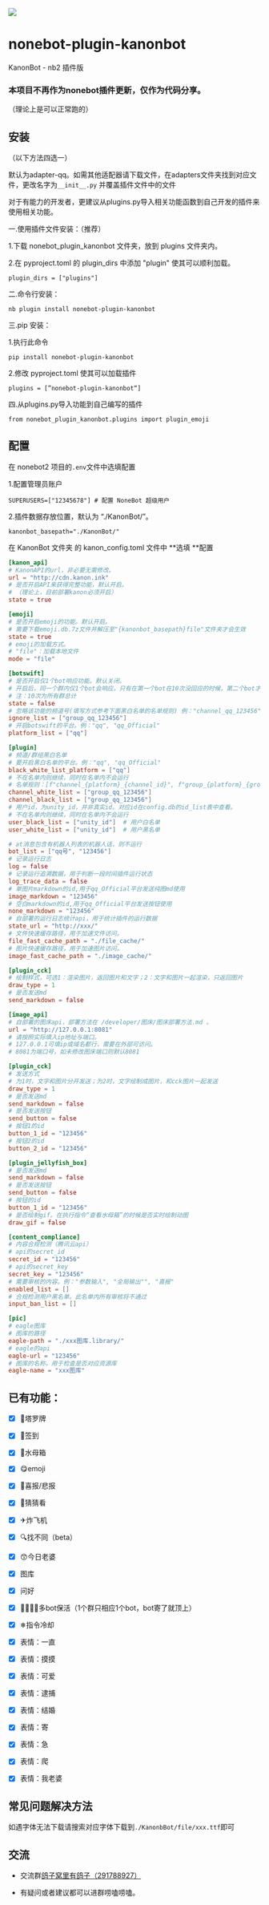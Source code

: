 ![](README_md_files/3ed35ba0-07c7-11ef-8937-af21a3434079.jpeg?v=1\&type=image)

# nonebot-plugin-kanonbot

KanonBot - nb2 插件版

### 本项目不再作为nonebot插件更新，仅作为代码分享。

（理论上是可以正常跑的）

## 安装

（以下方法四选一）

默认为adapter-qq。如需其他适配器请下载文件，在adapters文件夹找到对应文件，更改名字为`__init__.py` 并覆盖插件文件中的文件

对于有能力的开发者，更建议从plugins.py导入相关功能函数到自己开发的插件来使用相关功能。

一.使用插件文件安装：（推荐）

1.下载 nonebot\_plugin\_kanonbot 文件夹，放到 plugins 文件夹内。

2.在 pyproject.toml 的 plugin\_dirs 中添加 "plugin" 使其可以顺利加载。

    plugin_dirs = ["plugins"]

二.命令行安装：

    nb plugin install nonebot-plugin-kanonbot

三.pip 安装：

1.执行此命令

    pip install nonebot-plugin-kanonbot

2.修改 pyproject.toml 使其可以加载插件

    plugins = [”nonebot-plugin-kanonbot“]

四.从plugins.py导入功能到自己编写的插件

    from nonebot_plugin_kanonbot.plugins import plugin_emoji

## 配置

在 nonebot2 项目的`.env`文件中选填配置

1.配置管理员账户

    SUPERUSERS=["12345678"] # 配置 NoneBot 超级用户

2.插件数据存放位置，默认为 “./KanonBot/”。

    kanonbot_basepath="./KanonBot/"

在 KanonBot 文件夹 的 kanon\_config.toml 文件中 \*\*选填 \*\*配置

```TOML
[kanon_api]
# KanonAPI的url，非必要无需修改。
url = "http://cdn.kanon.ink"
# 是否开启API来获得完整功能，默认开启。
# （理论上，目前部署kanon必须开启）
state = true

[emoji]
# 是否开启emoji的功能。默认开启。
# 需要下载emoji.db.7z文件并解压至"{kanonbot_basepath}file"文件夹才会生效
state = true
# emoji的加载方式。
# "file"：加载本地文件
mode = "file"

[botswift]
# 是否开启仅1个bot响应功能。默认关闭。
# 开启后，同一个群内仅1个bot会响应。只有在第一个bot在10次没回应的时候，第二个bot才会开始响应。
# 注：10次为所有群总计
state = false
# 忽略该功能的频道号(填写方式参考下面黑白名单的名单规则) 例："channel_qq_123456"
ignore_list = ["group_qq_123456"]
# 开启botswift的平台。例："qq", "qq_Official"
platform_list = ["qq"]

[plugin]
# 频道/群组黑白名单
# 要开启黑白名单的平台。例："qq", "qq_Official"
black_white_list_platform = ["qq"]
# 不在名单内则继续，同时在名单内不会运行
# 名单规则：[f"channel_{platform}_{channel_id}", f"group_{platform}_{group_id}", f"private_{platform}_{user_id}", f"group_qq_291788927"]
channel_white_list = ["group_qq_123456"]
channel_black_list = ["group_qq_123456"]
# 用户id，为unity_id，并非真实id。对应id在config.db的id_list表中查看。
# 不在名单内则继续，同时在名单内不会运行
user_black_list = ["unity_id"]  # 用户白名单
user_white_list = ["unity_id"]  # 用户黑名单

# at消息包含有机器人列表的机器人话，则不运行
bot_list = ["qq号", "123456"]
# 记录运行日志
log = false
# 记录运行追溯数据，用于判断一段时间插件运行状态
log_trace_data = false
# 单图片markdown的id,用于qq_Official平台发送纯图md使用
image_markdown = "123456"
# 空白markdown的id,用于qq_Official平台发送按钮使用
none_markdown = "123456"
# 自部署的运行日志统计api，用于统计插件的运行数据
state_url = "http://xxx/"
# 文件快速缓存路径，用于加速文件访问。
file_fast_cache_path = "./file_cache/"
# 图片快速缓存路径，用于加速图片访问。
image_fast_cache_path = "./image_cache/"

[plugin_cck]
# 绘制样式，可选1：渲染图片，返回图片和文字；2：文字和图片一起渲染，只返回图片
draw_type = 1
# 是否发送md
send_markdown = false

[image_api]
# 自部署的图床api，部署方法在 /developer/图床/图床部署方法.md 。
url = "http://127.0.0.1:8081"
# 请按照实际填入ip地址与端口。
# 127.0.0.1可填ip或域名都行，需要在外部可访问。
# 8081为端口号，如未修改图床端口则默认8081

[plugin_cck]
# 发送方式
# 为1时，文字和图片分开发送；为2时，文字绘制成图片，和cck图片一起发送
draw_type = 1
# 是否发送md
send_markdown = false
# 是否发送按钮
send_button = false
# 按钮1的id
button_1_id = "123456"
# 按钮2的id
button_2_id = "123456"

[plugin_jellyfish_box]
# 是否发送md
send_markdown = false
# 是否发送按钮
send_button = false
# 按钮的id
button_1_id = "123456"
# 是否绘制gif。在执行指令“查看水母箱”的时候是否实时绘制动图
draw_gif = false

[content_compliance]
# 内容合规检测（腾讯云api）
# api的secret_id
secret_id = "123456"
# api的secret_key
secret_key = "123456"
# 需要审核的内容。例："参数输入", "全局输出"", "喜报"
enabled_list = []
# 合规检测用户黑名单。此名单内所有审核将不通过
input_ban_list = []

[pic]
# eagle图库
# 图库的路径
eagle-path = "./xxx图库.library/"
# eagle的api
eagle-url = "123456"
# 图库的名称，用于检查是否对应资源库
eagle-name = "xxx图库"

```

## 已有功能：

*   [x] 🔮塔罗牌

*   [x] 🍟签到

*   [x] 🪼水母箱

*   [x] 😋emoji

*   [x] 🎉喜报/悲报

*   [x] 👀猜猜看

*   [x] ✈炸飞机

*   [x] 🔍找不同（beta）

*   [x] 😙今日老婆

*   [x] 图库

*   [x] 问好

*   [x] 🧑‍🧑‍🧒‍🧒多bot保活（1个群只相应1个bot，bot寄了就顶上）

*   [x] ❄指令冷却

*   [x] 表情：一直

*   [x] 表情：摸摸

*   [x] 表情：可爱

*   [x] 表情：逮捕

*   [x] 表情：结婚

*   [x] 表情：寄

*   [x] 表情：急

*   [x] 表情：爬

*   [x] 表情：我老婆

## 常见问题解决方法

如遇字体无法下载请搜索对应字体下载到`./KanonbBot/file/xxx.ttf`即可

## 交流

*   交流群[鸽子窝里有鸽子（291788927）](https://qm.qq.com/cgi-bin/qm/qr?k=QhOk7Z2jaXBOnAFfRafEy9g5WoiETQhy\&jump_from=webapi\&authKey=fCvx/auG+QynlI8bcFNs4Csr2soR8UjzuwLqrDN9F8LDwJrwePKoe89psqpozg/m)

*   有疑问或者建议都可以进群唠嗑唠嗑。

